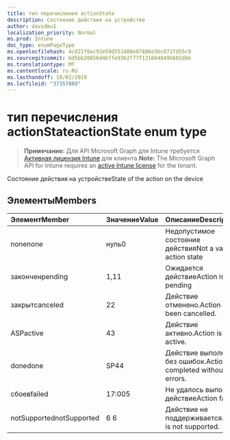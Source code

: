 ```yaml
---
title: тип перечисления actionState
description: Состояние действия на устройстве
author: davidmu1
localization_priority: Normal
ms.prod: Intune
doc_type: enumPageType
ms.openlocfilehash: 4cd21f0ac93e59d551400e87886e5bc871fd55c9
ms.sourcegitcommit: bd5bb20856d4bffe93b2f77f131664849b602dbb
ms.translationtype: MT
ms.contentlocale: ru-RU
ms.lasthandoff: 10/02/2019
ms.locfileid: "37357089"
---
```

# <a name="actionstate-enum-type"></a><span data-ttu-id="b92cc-103">тип перечисления actionState</span><span class="sxs-lookup"><span data-stu-id="b92cc-103">actionState enum type</span></span>

> <span data-ttu-id="b92cc-104">**Примечание:** Для API Microsoft Graph для Intune требуется [Активная лицензия Intune](https://go.microsoft.com/fwlink/?linkid=839381) для клиента.</span><span class="sxs-lookup"><span data-stu-id="b92cc-104">**Note:** The Microsoft Graph API for Intune requires an [active Intune license](https://go.microsoft.com/fwlink/?linkid=839381) for the tenant.</span></span>

<span data-ttu-id="b92cc-105">Состояние действия на устройстве</span><span class="sxs-lookup"><span data-stu-id="b92cc-105">State of the action on the device</span></span>

## <a name="members"></a><span data-ttu-id="b92cc-106">Элементы</span><span class="sxs-lookup"><span data-stu-id="b92cc-106">Members</span></span>
|<span data-ttu-id="b92cc-107">Элемент</span><span class="sxs-lookup"><span data-stu-id="b92cc-107">Member</span></span>|<span data-ttu-id="b92cc-108">Значение</span><span class="sxs-lookup"><span data-stu-id="b92cc-108">Value</span></span>|<span data-ttu-id="b92cc-109">Описание</span><span class="sxs-lookup"><span data-stu-id="b92cc-109">Description</span></span>|
|:---|:---|:---|
|<span data-ttu-id="b92cc-110">none</span><span class="sxs-lookup"><span data-stu-id="b92cc-110">none</span></span>|<span data-ttu-id="b92cc-111">нуль</span><span class="sxs-lookup"><span data-stu-id="b92cc-111">0</span></span>|<span data-ttu-id="b92cc-112">Недопустимое состояние действия</span><span class="sxs-lookup"><span data-stu-id="b92cc-112">Not a valid action state</span></span>|
|<span data-ttu-id="b92cc-113">закончен</span><span class="sxs-lookup"><span data-stu-id="b92cc-113">pending</span></span>|<span data-ttu-id="b92cc-114">1,1</span><span class="sxs-lookup"><span data-stu-id="b92cc-114">1</span></span>|<span data-ttu-id="b92cc-115">Ожидается действие</span><span class="sxs-lookup"><span data-stu-id="b92cc-115">Action is pending</span></span>|
|<span data-ttu-id="b92cc-116">закрыт</span><span class="sxs-lookup"><span data-stu-id="b92cc-116">canceled</span></span>|<span data-ttu-id="b92cc-117">2</span><span class="sxs-lookup"><span data-stu-id="b92cc-117">2</span></span>|<span data-ttu-id="b92cc-118">Действие отменено.</span><span class="sxs-lookup"><span data-stu-id="b92cc-118">Action has been cancelled.</span></span>|
|<span data-ttu-id="b92cc-119">ASP</span><span class="sxs-lookup"><span data-stu-id="b92cc-119">active</span></span>|<span data-ttu-id="b92cc-120">4</span><span class="sxs-lookup"><span data-stu-id="b92cc-120">3</span></span>|<span data-ttu-id="b92cc-121">Действие активно.</span><span class="sxs-lookup"><span data-stu-id="b92cc-121">Action is active.</span></span>|
|<span data-ttu-id="b92cc-122">done</span><span class="sxs-lookup"><span data-stu-id="b92cc-122">done</span></span>|<span data-ttu-id="b92cc-123">SP4</span><span class="sxs-lookup"><span data-stu-id="b92cc-123">4</span></span>|<span data-ttu-id="b92cc-124">Действие выполнено без ошибок.</span><span class="sxs-lookup"><span data-stu-id="b92cc-124">Action completed without errors.</span></span>|
|<span data-ttu-id="b92cc-125">сбоев</span><span class="sxs-lookup"><span data-stu-id="b92cc-125">failed</span></span>|<span data-ttu-id="b92cc-126">17:00</span><span class="sxs-lookup"><span data-stu-id="b92cc-126">5</span></span>|<span data-ttu-id="b92cc-127">Не удалось выполнить действие</span><span class="sxs-lookup"><span data-stu-id="b92cc-127">Action failed</span></span>|
|<span data-ttu-id="b92cc-128">notSupported</span><span class="sxs-lookup"><span data-stu-id="b92cc-128">notSupported</span></span>|<span data-ttu-id="b92cc-129">6 </span><span class="sxs-lookup"><span data-stu-id="b92cc-129">6</span></span>|<span data-ttu-id="b92cc-130">Действие не поддерживается.</span><span class="sxs-lookup"><span data-stu-id="b92cc-130">Action is not supported.</span></span>|




